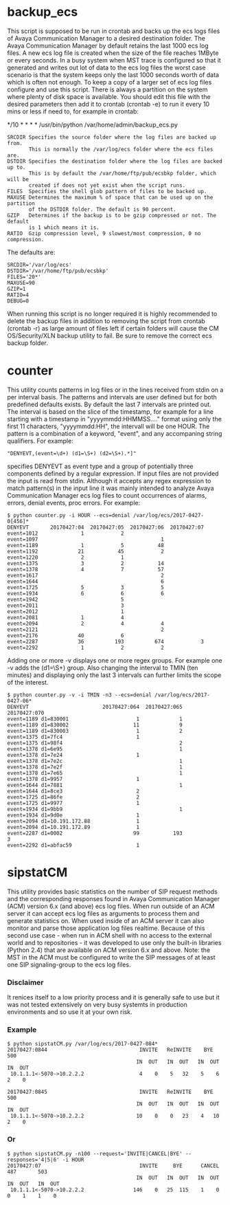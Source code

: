 # backup_ecs #

This script is supposed to be run in crontab and backs up the ecs logs files of Avaya Communication Manager
to a desired destination folder. The Avaya Communication Manager by default retains the last 1000 ecs log files.
A new ecs log file is created when the size of the file reaches 1MByte or every seconds. In a busy system when
MST trace is configured so that it generated and writes out lot of data to the ecs log files the worst case scenario
is that the system keeps only the last 1000 seconds worth of data which is often not enough. To keep a copy of a larger
set of ecs log files configure and use this script. There is always a partition on the system where plenty of 
disk space is available. You should edit this file with the desired parameters then add it to crontab (crontab -e)
to run it every 10 mins or less if need to, for example in crontab:

*/10 * * * * /usr/bin/python /var/home/admin/backup_ecs.py 

```
SRCDIR Specifies the source folder where the log files are backed up from.
       This is normally the /var/log/ecs folder where the ecs files are.
DSTDIR Specifies the destination folder where the log files are backed up to.
       This is by default the /var/home/ftp/pub/ecsbkp folder, which will be
       created if does not yet exist when the script runs.
FILES  Specifies the shell glob pattern of files to be backed up.
MAXUSE Determines the maximum % of space that can be used up on the partition
       of the DSTDIR folder. The default is 90 percent.
GZIP   Determines if the backup is to be gzip compressed or not. The default
       is 1 which means it is.
RATIO  Gzip compression level, 9 slowest/most compression, 0 no compression.
```

The defaults are:

```
SRCDIR='/var/log/ecs'
DSTDIR='/var/home/ftp/pub/ecsbkp'
FILES='20*'
MAXUSE=90
GZIP=1
RATIO=4
DEBUG=0
```

When running this script is no longer required it is highly recommended to delete the backup files in addition
to removing the script from crontab (crontab -r) as large amount of files left if certain folders will cause the
CM OS/Security/XLN backup utility to fail. Be sure to remove the correct ecs backup folder.


# counter #

This utility counts patterns in log files or in the lines received from stdin on a per interval basis.
The patterns and intervals are user defined but for both predefined defaults exists. By default the last 7
intervals are printed out. The interval is based on the slice of the timestamp, for example for a line
starting with a timestamp in "yyyymmdd:HHMMSS...." format using only the first 11 characters, "yyyymmdd:HH",
the intervall will be one HOUR. The pattern is a combination of a keyword, "event", and any accompaning string qualifiers. 
For example:

```
"DENYEVT,(event=\d+) (d1=\S+) (d2=\S+).*]"
```

specifies DENYEVT as event type and a group of potentially three components defined by a regular
expression. If input files are not provided the input is read from stdin.
Although it accepts any  regex expression to match pattern(s) in the input line it was mainly intended to analyze
Avaya Communication Manager ecs log files to count occurrences of alarms, errors, denial events, proc errors.
For example:

```
$ python counter.py -i HOUR --ecs=denial /var/log/ecs/2017-0427-0[456]*
DENYEVT       20170427:04  20170427:05  20170427:06  20170427:07
event=1012              1            2
event=1097                                        1
event=1189              1            5           48
event=1192             21           45            2
event=1220              2            1
event=1375              3            2           14
event=1378              4            7           57
event=1617                                        2
event=1644                                        6
event=1725              5            3            5
event=1934              6            6            6
event=1942                           5
event=2011                           3
event=2012                           1
event=2081              1            4
event=2094              2            4            4
event=2121                                        2
event=2176             40            6
event=2287             36          193          674            3
event=2292              1            2            2
```

Adding one or more -v displays one or more regex groups. For example one -v adds the (d1=\S+) group.
Also changing the interval to TMIN (ten minutes) and displaying only the last 3 intervals can further 
limits the scope of the interest.

```
$ python counter.py -v -i TMIN -n3 --ecs=denial /var/log/ecs/2017-0427-06*
DENYEVT                        20170427:064  20170427:065  20170427:070
event=1189 d1=830001                      1             1
event=1189 d1=830002                     11             9
event=1189 d1=830003                      1             2
event=1375 d1=7fc4                        1
event=1375 d1=98f4                                      2
event=1378 d1=6e95                                      1
event=1378 d1=7e24                        1
event=1378 d1=7e2c                                      1
event=1378 d1=7e2f                                      1
event=1378 d1=7e65                                      1
event=1378 d1=9957                        1
event=1644 d1=7881                                      1
event=1644 d1=8ce3                        2
event=1725 d1=86fe                        2
event=1725 d1=9977                        1
event=1934 d1=9bb9                                      1
event=1934 d1=9d0e                        1
event=2094 d1=10.191.172.88               1
event=2094 d1=10.191.172.89               1
event=2287 d1=0002                       99           193             3
event=2292 d1=abfac59                     1

```




# sipstatCM #

This utility provides basic statistics on the number of SIP request methods and the corresponding responses found in
Avaya Communication Manager (ACM) version 6.x (and above) ecs log files. When run outside of an ACM server it can 
accept ecs log files as arguments to process them and generate statistics on. When used inside of an ACM server it can 
also monitor and parse those application log files realtime. Because of this second use case - when run in ACM shell
with no access to the external world and to repositories - it was developed to use only the built-in libraries 
(Python 2.4) that are available on ACM version 6.x and above.
Note: the MST in the ACM must be configured to write the SIP messages of at least one SIP signaling-group to the ecs log files. 

### Disclaimer ###

It renices itself to a low priority process and it is generally safe to use but it was not tested extensively on very
busy systemts in production environments and so use it at your own risk.

### Example ###

```
$ python sipstatCM.py /var/log/ecs/2017-0427-084*
20170427:0844                              INVITE   ReINVITE    BYE       500
                                          IN  OUT   IN  OUT   IN  OUT   IN  OUT
 10.1.1.1<-5070->10.2.2.2                  4    0    5   32    5    6    2    0

20170427:0845                              INVITE   ReINVITE    BYE       500
                                          IN  OUT   IN  OUT   IN  OUT   IN  OUT
 10.1.1.1<-5070->10.2.2.2                 10    0    0   23    4   10    2    0
```

### Or ###

```
$ python sipstatCM.py -n100 --request='INVITE|CANCEL|BYE' --responses='4|5|6' -i HOUR
20170427:07                                INVITE     BYE      CANCEL     487       503
                                          IN  OUT   IN  OUT   IN  OUT   IN  OUT   IN  OUT
 10.1.1.1<-5070->10.2.2.2                146    0   25  115    1    0    0    1    1    0
```
 

